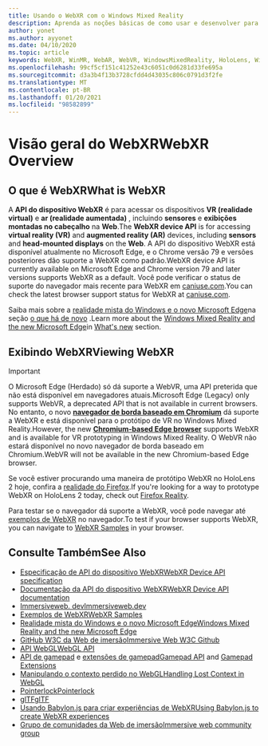```yaml
---
title: Usando o WebXR com o Windows Mixed Reality
description: Aprenda as noções básicas de como usar e desenvolver para aplicativos WebXR executados em headsets de imersão de realidade mista do Windows.
author: yonet
ms.author: ayyonet
ms.date: 04/10/2020
ms.topic: article
keywords: WebXR, WinMR, WebAR, WebVR, WindowsMixedReality, HoloLens, Windows Mixed Reality, Web VR, Web XR, Web Mr, Web ar, 360, 360 vídeo, 360 vídeos, 360 Photo, 360 fotos, 360 Content, imersão Web, immersiveweb, IW
ms.openlocfilehash: 99cf5cf151c41252e43c6051c0d6281d33fe695a
ms.sourcegitcommit: d3a3b4f13b3728cfdd4d43035c806c0791d3f2fe
ms.translationtype: MT
ms.contentlocale: pt-BR
ms.lasthandoff: 01/20/2021
ms.locfileid: "98582899"
---
```

# <a name="webxr-overview"></a><span data-ttu-id="1477a-104">Visão geral do WebXR</span><span class="sxs-lookup"><span data-stu-id="1477a-104">WebXR Overview</span></span>

## <a name="what-is-webxr"></a><span data-ttu-id="1477a-105">O que é WebXR</span><span class="sxs-lookup"><span data-stu-id="1477a-105">What is WebXR</span></span>

<span data-ttu-id="1477a-106">A **API do dispositivo WebXR** é para acessar os dispositivos **VR (realidade virtual)** e **ar (realidade aumentada)** , incluindo **sensores** e **exibições montadas no cabeçalho** na **Web**.</span><span class="sxs-lookup"><span data-stu-id="1477a-106">The **WebXR device API** is for accessing **virtual reality (VR)** and **augmented reality (AR)** devices, including **sensors** and **head-mounted displays** on the **Web**.</span></span> <span data-ttu-id="1477a-107">A API do dispositivo WebXR está disponível atualmente no Microsoft Edge, e o Chrome versão 79 e versões posteriores dão suporte a WebXR como padrão.</span><span class="sxs-lookup"><span data-stu-id="1477a-107">WebXR device API is currently available on Microsoft Edge and Chrome version 79 and later versions supports WebXR as a default.</span></span> <span data-ttu-id="1477a-108">Você pode verificar o status de suporte do navegador mais recente para WebXR em [caniuse.com](https://caniuse.com/#search=webxr).</span><span class="sxs-lookup"><span data-stu-id="1477a-108">You can check the latest browser support status for WebXR at [caniuse.com](https://caniuse.com/#search=webxr).</span></span>

<span data-ttu-id="1477a-109">Saiba mais sobre a [realidade mista do Windows e o novo Microsoft Edge](/windows/mixed-reality/new-microsoft-edge#introducing-the-new-microsoft-edge)na seção [o que há de novo](/windows/mixed-reality/mrtk-porting-guide) .</span><span class="sxs-lookup"><span data-stu-id="1477a-109">Learn more about the [Windows Mixed Reality and the new Microsoft Edge](/windows/mixed-reality/new-microsoft-edge#introducing-the-new-microsoft-edge)in [What's new](/windows/mixed-reality/mrtk-porting-guide) section.</span></span>

## <a name="viewing-webxr"></a><span data-ttu-id="1477a-110">Exibindo WebXR</span><span class="sxs-lookup"><span data-stu-id="1477a-110">Viewing WebXR</span></span>

> [!IMPORTANT]
> <span data-ttu-id="1477a-111">O Microsoft Edge (Herdado) só dá suporte a WebVR, uma API preterida que não está disponível em navegadores atuais.</span><span class="sxs-lookup"><span data-stu-id="1477a-111">Microsoft Edge (Legacy) only supports WebVR, a deprecated API that is not available in current browsers.</span></span> <span data-ttu-id="1477a-112">No entanto, o novo **[navegador de borda baseado em Chromium](../../whats-new/new-microsoft-edge.md)** dá suporte a WebXR e está disponível para o protótipo de VR no Windows Mixed Reality.</span><span class="sxs-lookup"><span data-stu-id="1477a-112">However, the new **[Chromium-based Edge browser](../../whats-new/new-microsoft-edge.md)** supports WebXR and is available for VR prototyping in Windows Mixed Reality.</span></span> <span data-ttu-id="1477a-113">O WebVR não estará disponível no novo navegador de borda baseado em Chromium.</span><span class="sxs-lookup"><span data-stu-id="1477a-113">WebVR will not be available in the new Chromium-based Edge browser.</span></span>
> 
> <span data-ttu-id="1477a-114">Se você estiver procurando uma maneira de protótipo WebXR no HoloLens 2 hoje, confira a [realidade do Firefox](https://mixedreality.mozilla.org/firefox-reality/).</span><span class="sxs-lookup"><span data-stu-id="1477a-114">If you're looking for a way to prototype WebXR on HoloLens 2 today, check out [Firefox Reality](https://mixedreality.mozilla.org/firefox-reality/).</span></span>

<span data-ttu-id="1477a-115">Para testar se o navegador dá suporte a WebXR, você pode navegar até [exemplos de WebXR](https://immersive-web.github.io/webxr-samples/) no navegador.</span><span class="sxs-lookup"><span data-stu-id="1477a-115">To test if your browser supports WebXR, you can navigate to [WebXR Samples](https://immersive-web.github.io/webxr-samples/) in your browser.</span></span>

## <a name="see-also"></a><span data-ttu-id="1477a-116">Consulte Também</span><span class="sxs-lookup"><span data-stu-id="1477a-116">See Also</span></span>

* [<span data-ttu-id="1477a-117">Especificação de API do dispositivo WebXR</span><span class="sxs-lookup"><span data-stu-id="1477a-117">WebXR Device API specification</span></span>](https://immersive-web.github.io/webxr/)
* [<span data-ttu-id="1477a-118">Documentação da API do dispositivo WebXR</span><span class="sxs-lookup"><span data-stu-id="1477a-118">WebXR Device API documentation</span></span>](https://developer.mozilla.org/en-US/docs/Web/API/WebXR_Device_API)
* [<span data-ttu-id="1477a-119">Immersiveweb. dev</span><span class="sxs-lookup"><span data-stu-id="1477a-119">Immersiveweb.dev</span></span>](https://immersiveweb.dev/)
* [<span data-ttu-id="1477a-120">Exemplos de WebXR</span><span class="sxs-lookup"><span data-stu-id="1477a-120">WebXR Samples</span></span>](https://immersive-web.github.io/webxr-samples/)
* [<span data-ttu-id="1477a-121">Realidade mista do Windows e o novo Microsoft Edge</span><span class="sxs-lookup"><span data-stu-id="1477a-121">Windows Mixed Reality and the new Microsoft Edge</span></span>](/windows/mixed-reality/new-microsoft-edge#introducing-the-new-microsoft-edge)
* [<span data-ttu-id="1477a-122">GitHub W3C da Web de imersão</span><span class="sxs-lookup"><span data-stu-id="1477a-122">Immersive Web W3C Github</span></span>](https://github.com/immersive-web)
* <span data-ttu-id="1477a-123">[API WebGL](/previous-versions/windows/internet-explorer/ie-developer/dev-guides/bg182648(v=vs.85))</span><span class="sxs-lookup"><span data-stu-id="1477a-123">[WebGL API](/previous-versions/windows/internet-explorer/ie-developer/dev-guides/bg182648(v=vs.85))</span></span>
* <span data-ttu-id="1477a-124">[API de gamepad](https://msdn.microsoft.com/library/dn743630(v=vs.85).aspx) e [extensões de gamepad](https://w3c.github.io/gamepad/extensions.html)</span><span class="sxs-lookup"><span data-stu-id="1477a-124">[Gamepad API](https://msdn.microsoft.com/library/dn743630(v=vs.85).aspx) and [Gamepad Extensions](https://w3c.github.io/gamepad/extensions.html)</span></span>
* [<span data-ttu-id="1477a-125">Manipulando o contexto perdido no WebGL</span><span class="sxs-lookup"><span data-stu-id="1477a-125">Handling Lost Context in WebGL</span></span>](https://www.khronos.org/webgl/wiki/HandlingContextLost)
* [<span data-ttu-id="1477a-126">Pointerlock</span><span class="sxs-lookup"><span data-stu-id="1477a-126">Pointerlock</span></span>](https://www.w3.org/TR/pointerlock/)
* [<span data-ttu-id="1477a-127">glTF</span><span class="sxs-lookup"><span data-stu-id="1477a-127">glTF</span></span>](https://www.khronos.org/gltf)
* [<span data-ttu-id="1477a-128">Usando Babylon.js para criar experiências de WebXR</span><span class="sxs-lookup"><span data-stu-id="1477a-128">Using Babylon.js to create WebXR experiences</span></span>](https://doc.babylonjs.com/how_to/introduction_to_webxr)
* [<span data-ttu-id="1477a-129">Grupo de comunidades da Web de imersão</span><span class="sxs-lookup"><span data-stu-id="1477a-129">Immersive web community group</span></span>](https://www.w3.org/community/immersive-web/)